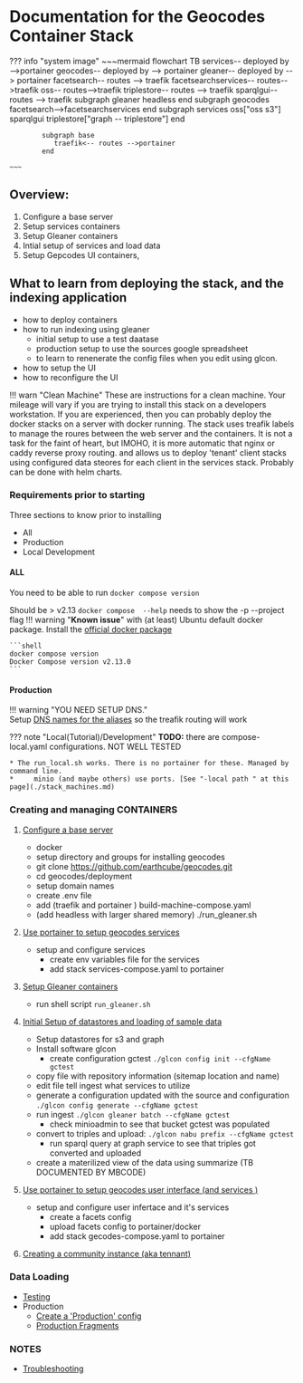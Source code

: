 # Documentation for the Geocodes Container Stack

??? info "system image"
    ~~~mermaid
    flowchart TB
    services-- deployed by -->portainer
    geocodes-- deployed by  --> portainer
    gleaner-- deployed by  --> portainer
    facetsearch-- routes --> traefik
    facetsearchservices-- routes-->traefik
    oss-- routes-->traefik
    triplestore-- routes --> traefik
    sparqlgui-- routes --> traefik
    subgraph gleaner
    headless
    end
    subgraph geocodes
    facetsearch-->facetsearchservices
    end
    subgraph services
    oss["oss s3"]
    sparqlgui
    triplestore["graph -- triplestore"]
    end
    
            subgraph base
               traefik<-- routes -->portainer
            end
        
    ~~~
  
## Overview:
1. Configure a base server
2. Setup services containers
3. Setup Gleaner containers
3. Intial setup of services and load data
3. Setup Gepcodes UI containers,

## What to learn from deploying the stack, and the indexing application

* how to deploy containers
* how to run indexing using gleaner
    * initial setup to use a test daatase
    * production setup to use the sources google spreadsheet
    * to learn to renenerate the config files when you edit using glcon.
* how to setup the UI
* how to reconfigure the UI 

!!! warn "Clean Machine"
    These are instructions for a clean machine. Your mileage will vary if you are trying to install this stack on
    a developers workstation.
    If you are experienced, then you can probably deploy the docker stacks on a server with docker running.
    The stack uses treafik labels to manage the roures between the web server and the containers. It is not
    a task for the faint of heart, but IMOHO, it is more automatic that nginx or caddy reverse proxy routing.
    and allows us to deploy 'tenant' client stacks using configured data steores for each client in the services stack.
    Probably can be done with helm charts.

### Requirements prior to starting

Three sections to know prior to installing
* All
* Production
* Local Development

####  ALL
You need to be able to run `docker compose version`

Should be > v2.13 `docker compose  --help` needs to show the -p --project flag
!!! warning     "**Known issue**" 
    with (at least) Ubuntu default docker package. Install the [official docker package](https://docs.docker.com/engine/install/ubuntu/)

    ```shell
    docker compose version
    Docker Compose version v2.13.0
    ```
####  Production

!!! warning   "YOU NEED SETUP DNS."  
    Setup [DNS names for the aliases](https://raw.githubusercontent.com/earthcube/geocodes/main/deployment/hosts.geocodes) 
    so the treafik routing will work

??? note   "Local(Tutorial)/Development"
    **TODO:** there are compose-local.yaml configurations. NOT WELL TESTED

    * The run_local.sh works. There is no portainer for these. Managed by command line.
    *     minio (and maybe others) use ports. [See "-local path " at this page](./stack_machines.md)

### Creating and managing CONTAINERS

1. [Configure a base server](./setup_base_machine_configuration.md)
    * docker
    * setup directory and groups for installing geocodes
    * git clone https://github.com/earthcube/geocodes.git
    * cd geocodes/deployment
    * setup domain names
    * create .env file
    * add  (traefik and portainer ) build-machine-compose.yaml
    * (add headless with larger shared memory) ./run_gleaner.sh   

2. [Use portainer to setup geocodes services ](./setup_geocodes_services_containers.md)
    * setup and configure services
        * create env variables file for the services
        * add stack services-compose.yaml to portainer
1. [Setup Gleaner containers](./setup_gleaner_container.md)
   * run shell script `run_gleaner.sh`
1. [Initial Setup of datastores and loading of sample data](./setup_indexing_with_gleanerio.md)
    * Setup datastores for s3 and graph
    * Install software glcon
      * create configuration gctest `./glcon config init --cfgName gctest`
    * copy file with repository information (sitemap location and name)
    * edit file tell ingest what services to utilize 
    * generate a configuration updated with the source and configuration `./glcon config generate --cfgName gctest`
    * run ingest `./glcon gleaner batch --cfgName gctest`
        * check minioadmin to see that bucket gctest was populated
    * convert to triples and upload: `./glcon nabu prefix --cfgName gctest`
        * run sparql query at graph service to see that triples got converted and uploaded
    * create a materilized view of the data using summarize (TB DOCUMENTED BY MBCODE)

1. [Use portainer to setup geocodes user interface (and services )](./setup_geocodes_ui_containers.md)
    * setup and configure user infertace and it's services
        * create a facets config
        * upload facets config to portainer/docker
        * add  stack gecodes-compose.yaml to portainer
1. [Creating a community instance (aka tennant)](./tenant/)

### Data Loading

* [Testing](./indexing_with_gleanerio_for_testing.md)
* Production
    * [Create a  'Production' config](production/creatingProductionConfigs.md) 
    * [Production Fragments](production/production_configs.md)


### NOTES
* [Troubleshooting](troubleshooting.md)


